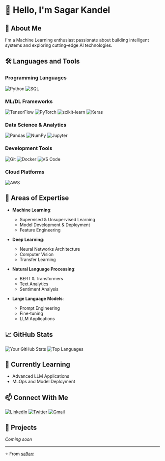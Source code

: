 # 👋 Hello, I'm Sagar Kandel

## 🤖 About Me
I'm a Machine Learning enthusiast passionate about building intelligent systems and exploring cutting-edge AI technologies.

## 🛠️ Languages and Tools

### Programming Languages
![Python](https://img.shields.io/badge/Python-3776AB?style=for-the-badge&logo=python&logoColor=white)
![SQL](https://img.shields.io/badge/SQL-4479A1?style=for-the-badge&logo=mysql&logoColor=white)

### ML/DL Frameworks
![TensorFlow](https://img.shields.io/badge/TensorFlow-FF6F00?style=for-the-badge&logo=tensorflow&logoColor=white)
![PyTorch](https://img.shields.io/badge/PyTorch-EE4C2C?style=for-the-badge&logo=pytorch&logoColor=white)
![scikit-learn](https://img.shields.io/badge/scikit--learn-F7931E?style=for-the-badge&logo=scikit-learn&logoColor=white)
![Keras](https://img.shields.io/badge/Keras-D00000?style=for-the-badge&logo=keras&logoColor=white)

### Data Science & Analytics
![Pandas](https://img.shields.io/badge/Pandas-150458?style=for-the-badge&logo=pandas&logoColor=white)
![NumPy](https://img.shields.io/badge/NumPy-013243?style=for-the-badge&logo=numpy&logoColor=white)
![Jupyter](https://img.shields.io/badge/Jupyter-F37626?style=for-the-badge&logo=jupyter&logoColor=white)

### Development Tools
![Git](https://img.shields.io/badge/Git-F05032?style=for-the-badge&logo=git&logoColor=white)
![Docker](https://img.shields.io/badge/Docker-2496ED?style=for-the-badge&logo=docker&logoColor=white)
![VS Code](https://img.shields.io/badge/VS_Code-007ACC?style=for-the-badge&logo=visual-studio-code&logoColor=white)

### Cloud Platforms
![AWS](https://img.shields.io/badge/AWS-232F3E?style=for-the-badge&logo=amazon-aws&logoColor=white)


## 🔬 Areas of Expertise
- **Machine Learning**: 
  - Supervised & Unsupervised Learning
  - Model Development & Deployment
  - Feature Engineering
  
- **Deep Learning**: 
  - Neural Networks Architecture
  - Computer Vision
  - Transfer Learning
  
- **Natural Language Processing**:
  - BERT & Transformers
  - Text Analytics
  - Sentiment Analysis
  
- **Large Language Models**:
  - Prompt Engineering
  - Fine-tuning
  - LLM Applications

## 📈 GitHub Stats
![Your GitHub Stats](https://github-readme-stats.vercel.app/api?username=sa9arr&show_icons=true&theme=dark)
![Top Languages](https://github-readme-stats.vercel.app/api/top-langs/?username=sa9arr&layout=compact&theme=dark)

## 🌱 Currently Learning
- Advanced LLM Applications
- MLOps and Model Deployment


## 📫 Connect With Me
[![LinkedIn](https://img.shields.io/badge/LinkedIn-0077B5?style=for-the-badge&logo=linkedin&logoColor=white)](your-linkedin-url)
[![Twitter](https://img.shields.io/badge/Twitter-1DA1F2?style=for-the-badge&logo=twitter&logoColor=white)](your-twitter-url)
[![Gmail](https://img.shields.io/badge/Gmail-D14836?style=for-the-badge&logo=gmail&logoColor=white)](mailto:your.email@gmail.com)

## 💼 Projects
*Coming soon*

---
⭐️ From [sa9arr](https://github.com/sa9arr)
